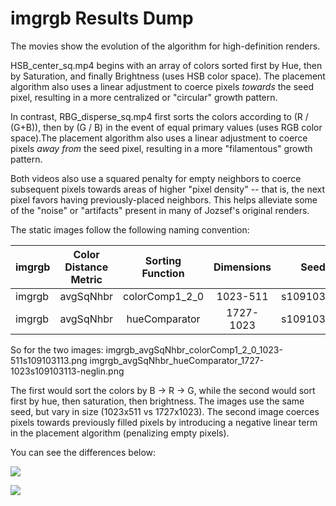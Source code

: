 imgrgb Results Dump
==================

The movies show the evolution of the algorithm for high-definition renders.

HSB_center_sq.mp4 begins with an array of colors sorted first by Hue, then by Saturation, and finally Brightness (uses HSB color space). The placement algorithm also uses a linear adjustment to coerce pixels _towards_ the seed pixel, resulting in a more centralized or "circular" growth pattern.

In contrast, RBG_disperse_sq.mp4 first sorts the colors according to (R / (G+B)), then by (G / B) in the event of equal primary values (uses RGB color space).The placement algorithm also uses a linear adjustment to coerce pixels _away from_ the seed pixel, resulting in a more "filamentous" growth pattern.

Both videos also use a squared penalty for empty neighbors to coerce subsequent pixels towards areas of higher "pixel density" -- that is, the next pixel favors having previously-placed neighbors. This helps alleviate some of the "noise" or "artifacts" present in many of Jozsef's original renders.


The static images follow the following naming convention:

|imgrgb|Color Distance Metric|Sorting Function|Dimensions|Seed|Additional Weights|
|:------|:---------------------:|:----------------:|:----------:|:----:|------------------:|
|imgrgb|  avgSqNhbr  |colorComp1_2_0|1023-511|s109103113|.png|
|imgrgb|  avgSqNhbr  |hueComparator|1727-1023|s109103113|-neglin.png|

So for the two images:
imgrgb_avgSqNhbr_colorComp1_2_0_1023-511s109103113.png
imgrgb_avgSqNhbr_hueComparator_1727-1023s109103113-neglin.png


The first would sort the colors by B -> R -> G, while the second would sort first by hue, then saturation, then brightness. The images use the same seed, but vary in size (1023x511 vs 1727x1023). The second image coerces pixels towards previously filled pixels by introducing a negative linear term in the placement algorithm (penalizing empty pixels).

You can see the differences below:

![][noweighting-color]

![][weighting-hue]

[noweighting-color]:https://github.com/skycook/resources/blob/master/imgrgb/imgrgb_avgSqNhbr_colorComp1_2_0_1023-511s109103113.png
[weighting-hue]:https://github.com/skycook/resources/blob/master/imgrgb/imgrgb_avgSqNhbr_hueComparator_1727-1023s109103113-neglin.png





